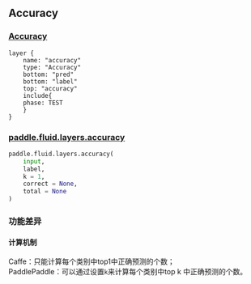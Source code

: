 ## Accuracy


### [Accuracy](http://caffe.berkeleyvision.org/tutorial/layers/accuracy.html)
```
layer {
    name: "accuracy"
    type: "Accuracy"
    bottom: "pred"
    bottom: "label"
    top: "accuracy"
    include{
	phase: TEST
    }
}
```


### [paddle.fluid.layers.accuracy](http://paddlepaddle.org/documentation/docs/zh/1.3/api_cn/layers_cn.html#permalink-253-accuracy)
```python
paddle.fluid.layers.accuracy(
    input,
    label,
    k = 1,
    correct = None,
    total = None
)
```  

### 功能差异
#### 计算机制
Caffe：只能计算每个类别中top1中正确预测的个数；          
PaddlePaddle：可以通过设置`k`来计算每个类别中top k 中正确预测的个数。






